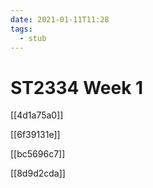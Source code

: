 ```yaml
---
date: 2021-01-11T11:28
tags: 
  - stub
---
```


# ST2334 Week 1

[[4d1a75a0]]

[[6f39131e]]

[[bc5696c7]]

[[8d9d2cda]]
